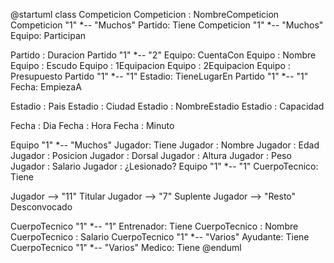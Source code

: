 @startuml
class Competicion
Competicion : NombreCompeticion
Competicion "1" *-- "Muchos" Partido: Tiene
Competicion "1" *-- "Muchos" Equipo: Participan

Partido : Duracion
Partido "1" *-- "2" Equipo: CuentaCon
Equipo : Nombre
Equipo : Escudo
Equipo : 1Equipacion
Equipo : 2Equipacion
Equipo : Presupuesto
Partido "1" *-- "1" Estadio: TieneLugarEn
Partido "1" *-- "1" Fecha: EmpiezaA

Estadio : Pais
Estadio : Ciudad
Estadio : NombreEstadio
Estadio : Capacidad

Fecha : Dia
Fecha : Hora
Fecha : Minuto

Equipo "1" *-- "Muchos" Jugador: Tiene
Jugador : Nombre
Jugador : Edad
Jugador : Posicion
Jugador : Dorsal
Jugador : Altura
Jugador : Peso
Jugador : Salario
Jugador : ¿Lesionado?
Equipo "1" *-- "1" CuerpoTecnico: Tiene

Jugador --> "11" Titular
Jugador --> "7" Suplente
Jugador --> "Resto" Desconvocado

CuerpoTecnico "1" *-- "1" Entrenador: Tiene
CuerpoTecnico : Nombre
CuerpoTecnico : Salario
CuerpoTecnico "1" *-- "Varios" Ayudante: Tiene
CuerpoTecnico "1" *-- "Varios" Medico: Tiene
@enduml

